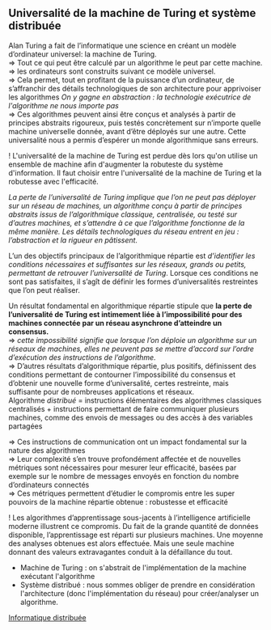## Universalité de la machine de Turing et système distribuée

Alan Turing a fait de l’informatique une science en créant un modèle d’ordinateur universel: la machine de Turing.  
=> Tout ce qui peut être calculé par un algorithme le peut par cette machine.  
=> les ordinateurs sont construits suivant ce modèle universel.  
=> Cela permet, tout en profitant de la puissance d’un ordinateur, de s’affranchir des détails technologiques de son architecture pour apprivoiser les algorithmes _On y gagne en abstraction : la technologie exécutrice de l'algorithme ne nous importe pas_  
=> Ces algorithmes peuvent ainsi être conçus et analysés à partir de principes abstraits rigoureux, puis testés concrètement sur n’importe quelle machine universelle donnée, avant d’être déployés sur une autre. Cette universalité nous a permis d’espérer un monde algorithmique sans erreurs.

! L'universalité de la machine de Turing est perdue dès lors qu'on utilise un ensemble de machine afin d'augmenter la robuteste du système d'information. Il faut choisir entre l'universalité de la machine de Turing et la robutesse avec l'efficacité.  

_La perte de l’universalité de Turing implique que l’on ne peut pas déployer sur un réseau de machines, un algorithme conçu à partir de principes abstraits issus de l’algorithmique classique, centralisée, ou testé sur d’autres machines, et s’attendre à ce que l’algorithme fonctionne de la même manière. Les détails technologiques du réseau entrent en jeu : l’abstraction et la rigueur en pâtissent._

L’un des objectifs principaux de l’algorithmique répartie est _d’identifier les conditions nécessaires et suffisantes sur les réseaux, grands ou petits, permettant de retrouver l’universalité de Turing_. Lorsque ces conditions ne sont pas satisfaites, il s’agît de définir les formes d’universalités restreintes que l’on peut réaliser.  

Un résultat fondamental en algorithmique répartie stipule que __la perte de l’universalité de Turing est intimement liée à l’impossibilité pour des machines connectée par un réseau asynchrone d’atteindre un consensus.__  
=> _cette impossibilité signifie que lorsque l’on déploie un algorithme sur un réseaux de machines, elles ne peuvent pas se mettre d’accord sur l’ordre d’exécution des instructions de l’algorithme._  
=> D’autres résultats d’algorithmique répartie, plus positifs, définissent des conditions permettant de contourner l’impossibilité du consensus et d’obtenir une nouvelle forme d’universalité, certes restreinte, mais suffisante pour de nombreuses applications et réseaux.  
Algorithme _distribué_ = instructions élémentaires des algorithmes classiques centralisés + instructions permettant de faire communiquer plusieurs machines, comme des envois de messages ou des accès à des variables partagées  

=> Ces instructions de communication ont un impact fondamental sur la nature des algorithmes  
=> Leur complexité s’en trouve profondément affectée et de nouvelles métriques sont nécessaires pour mesurer leur efficacité, basées par exemple sur le nombre de messages envoyés en fonction du nombre d’ordinateurs connectés  
=> Ces métriques permettent d’étudier le compromis entre les super pouvoirs de la machine répartie obtenue : robustesse et efficacité  

! Les algorithmes d’apprentissage sous-jacents à l’intelligence artificielle moderne illustrent ce compromis. Du fait de la grande quantité de données disponible, l’apprentissage est réparti sur plusieurs machines. Une moyenne des analyses obtenues est alors effectuée. Mais une seule machine donnant des valeurs extravagantes conduit à la défaillance du tout.  


- Machine de Turing : on s'abstrait de l'implémentation de la machine exécutant l'algorithme  
- Système distribué : nous sommes obliger de prendre en considération l'architecture (donc l'implémentation du réseau) pour créer/analyser un algorithme.   

[Informatique distribuée](https://www.lemonde.fr/blog/binaire/tag/informatique-distribuee/)






